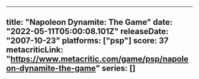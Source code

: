 
---
title: "Napoleon Dynamite: The Game"
date: "2022-05-11T05:00:08.101Z"
releaseDate: "2007-10-23"
platforms: ["psp"]
score: 37
metacriticLink: "https://www.metacritic.com/game/psp/napoleon-dynamite-the-game"
series: []
---
